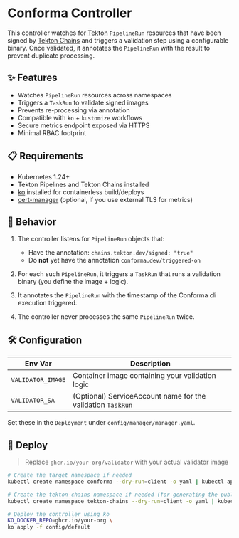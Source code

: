 # Conforma Controller

This controller watches for [Tekton](https://tekton.dev/) `PipelineRun` resources that have been signed by [Tekton Chains](https://tekton.dev/docs/chains/) and triggers a validation step using a configurable binary. Once validated, it annotates the `PipelineRun` with the result to prevent duplicate processing.

## ✨ Features

- Watches `PipelineRun` resources across namespaces
- Triggers a `TaskRun` to validate signed images
- Prevents re-processing via annotation
- Compatible with `ko` + `kustomize` workflows
- Secure metrics endpoint exposed via HTTPS
- Minimal RBAC footprint

## 📋 Requirements

- Kubernetes 1.24+
- Tekton Pipelines and Tekton Chains installed
- [ko](https://github.com/ko-build/ko) installed for containerless build/deploys
- [cert-manager](https://cert-manager.io/) (optional, if you use external TLS for metrics)

## 🔧 Behavior

1. The controller listens for `PipelineRun` objects that:
   - Have the annotation: `chains.tekton.dev/signed: "true"`
   - Do **not** yet have the annotation `conforma.dev/triggered-on`

2. For each such `PipelineRun`, it triggers a `TaskRun` that runs a validation binary (you define the image + logic).

3. It annotates the `PipelineRun` with the timestamp of the Conforma cli execution triggered.

4. The controller never processes the same `PipelineRun` twice.

## 🛠 Configuration

| Env Var           | Description                                                 |
| ----------------- | ----------------------------------------------------------- |
| `VALIDATOR_IMAGE` | Container image containing your validation logic            |
| `VALIDATOR_SA`    | (Optional) ServiceAccount name for the validation `TaskRun` |

Set these in the `Deployment` under `config/manager/manager.yaml`.

## 🚀 Deploy

> Replace `ghcr.io/your-org/validator` with your actual validator image

```bash
# Create the target namespace if needed
kubectl create namespace conforma --dry-run=client -o yaml | kubectl apply -f -

# Create the tekton-chains namespace if needed (for generating the public key)
kubectl create namespace tekton-chains --dry-run=client -o yaml | kubectl apply -f -

# Deploy the controller using ko
KO_DOCKER_REPO=ghcr.io/your-org \
ko apply -f config/default
